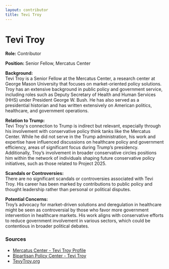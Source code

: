 ```yaml
---
layout: contributor
title: Tevi Troy
---
```


# Tevi Troy

**Role:** Contributor

**Position:** Senior Fellow, Mercatus Center

**Background:**  
Tevi Troy is a Senior Fellow at the Mercatus Center, a research center at George Mason University that focuses on market-oriented policy solutions. Troy has an extensive background in public policy and government service, including roles such as Deputy Secretary of Health and Human Services (HHS) under President George W. Bush. He has also served as a presidential historian and has written extensively on American politics, healthcare, and government operations.

**Relation to Trump:**  
Tevi Troy's connection to Trump is indirect but relevant, especially through his involvement with conservative policy think tanks like the Mercatus Center. While he did not serve in the Trump administration, his work and expertise have influenced discussions on healthcare policy and government efficiency, areas of significant focus during Trump’s presidency. Additionally, Troy’s involvement in broader conservative circles positions him within the network of individuals shaping future conservative policy initiatives, such as those related to Project 2025.

**Scandals or Controversies:**  
There are no significant scandals or controversies associated with Tevi Troy. His career has been marked by contributions to public policy and thought leadership rather than personal or political disputes.

**Potential Concerns:**  
Troy’s advocacy for market-driven solutions and deregulation in healthcare might be seen as controversial by those who favor more government intervention in healthcare markets. His work aligns with conservative efforts to reduce government involvement in various sectors, which could be contentious in broader political debates.

### Sources
- [Mercatus Center - Tevi Troy Profile](https://www.mercatus.org/scholars/tevi-troy)
- [Bipartisan Policy Center - Tevi Troy](https://bipartisanpolicy.org/person/tevi-troy/)
- [TevyTroy.org](https://tevitroy.org/)